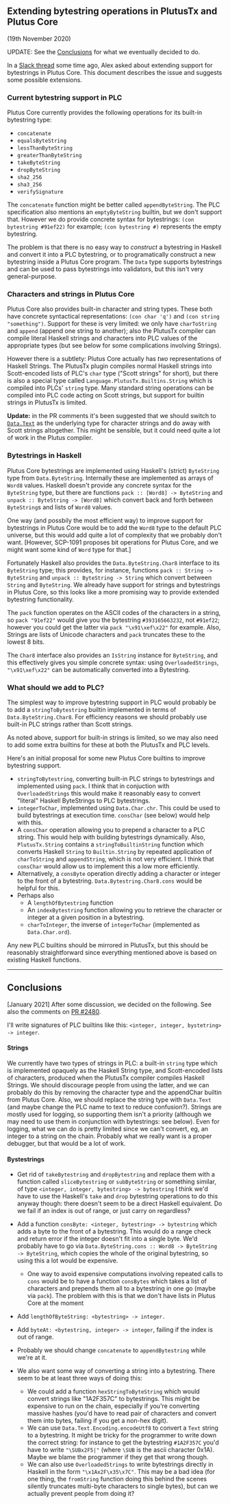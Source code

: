 ## Extending bytestring operations in PlutusTx and Plutus Core
(19th November 2020)

UPDATE: See the [Conclusions](#conclusions) for what we eventually decided to do.

In a [Slack thread](https://input-output-rnd.slack.com/archives/C21UF2WVC/p1599120765047200)
some time ago, Alex asked about extending support for bytestrings in Plutus Core.
This document describes the issue and suggests some possible extensions.


### Current bytestring support in PLC

Plutus Core currently provides the following operations for its built-in
bytestring type:

   * `concatenate`
   * `equalsByteString`
   * `lessThanByteString`
   * `greaterThanByteString`
   * `takeByteString`
   * `dropByteString`
   * `sha2_256`
   * `sha3_256`
   * `verifySignature`

The `concatenate` function might be better called `appendByteString`.  The PLC
specification also mentions an `emptyByteString` builtin, but we don't support
that.  However we do provide concrete syntax for bytestrings:
`(con bytestring #91ef22)` for example; `(con bytestring #)` represents the empty bytestring.

The problem is that there is no easy way to _construct_ a bytestring in Haskell
and convert it into a PLC bytestring, or to programatically construct a new
bytestring inside a Plutus Core program.  The `Data` type supports bytestrings
and can be used to pass bytestrings into validators, but this isn't very
general-purpose.


### Characters and strings in Plutus Core

Plutus Core also provides built-in character and string types.  These both have
concrete syntactical representations: `(con char 'q')` and `(con string
"something")`.  Support for these is very limited: we only have `charToString`
and `append` (append one string to another); also the PlutusTx compiler can
compile literal Haskell strings and characters into PLC values of the
appropriate types (but see below for some complications involving Strings).

However there is a subtlety: Plutus Core actually has _two_ representations of
Haskell Strings.  The PlutusTx plugin compiles normal Haskell strings into
Scott-encoded lists of PLC's `char` type ("Scott strings" for short), but there
is also a special type called `Language.PlutusTx.Builtins.String` which is
compiled into PLCs' `string` type.  Many standard string operations can be
compiled into PLC code acting on Scott strings, but support for builtin strings
in PlutusTx is limited.

**Update:** in the PR comments it's been suggested that we should
  switch to [`Data.Text`](https://hackage.haskell.org/package/text-1.2.4.1/docs/Data-Text.html) as the underlying type for character strings
  and do away with Scott strings altogether.  This might be sensible, but it could need quite a lot of work in the Plutus compiler.

### Bytestrings in Haskell

Plutus Core bytestrings are implemented using Haskell's (strict) `ByteString`
type from `Data.ByteString`.  Internally these are implemented as arrays of
`Word8` values.  Haskell doesn't provide any concrete syntax for the
`ByteString` type, but there are functions `pack :: [Word8] -> ByteString` and
`unpack :: ByteString -> [Word8]` which convert back and forth between
`ByteString`s and lists of `Word8` values.

One way (and possbily the most efficient way) to improve support for bytestrings
in Plutus Core would be to add the `Word8` type to the default PLC universe, but
this would add quite a lot of complexity that we probably don't want.  [However,
SCP-1091 proposes bit operations for Plutus Core, and we might want some kind of
`Word` type for that.]

Fortunately Haskell also provides the `Data.ByteString.Char8` interface to its
`ByteString` type; this provides, for instance, functions `pack :: String ->
ByteString` and `unpack :: ByteString -> String` which convert between `String`
and `ByteString`.  We already have support for strings and bytestrings in Plutus
Core, so this looks like a more promising way to provide extended bytestring
functionality.

The `pack` function operates on the ASCII codes of the characters in a string, so
`pack "91ef22"` would give you the bytestring `#393165663232`, not `#91ef22`;
however you could get the latter via `pack "\x91\xef\x22"` for example.  Also,
Strings are lists of Unicode characters and `pack` truncates these to the lowest
8 bits.

The `Char8` interface also provides an `IsString` instance for `ByteString`, and
this effectively gives you simple concrete syntax: using `OverloadedStrings`,
`"\x91\xef\x22"` can be automatically converted into a Bytestring.

### What should we add to PLC?

The simplest way to improve bytestring support in PLC would probably be to add a
`stringToBytestring` builtin implemented in terms of `Data.ByteString.Char8`.
For efficiency reasons we should probably use built-in PLC strings rather than
Scott strings.

As noted above, support for built-in strings is limited, so we may also need to
add some extra builtins for these at both the PlutusTx and PLC levels.

Here's an initial proposal for some new Plutus Core builtins to improve bytestring support.

  * `stringToBytestring`, converting built-in PLC strings to bytestrings and implemented using `pack`.
     I think that in conjuction with `OverloadedStrings` this would make it reasonably easy to convert
     "literal" Haskell ByteStrings to PLC bytestrings.
  * `integerToChar`, implemented using `Data.Char.chr`.  This could be used to build bytestrings at execution time.
    `consChar` (see below) would help with this.
  * A `consChar` operation allowing you to prepend a character to a PLC string. This would help with
    building bytestrings dynamically.  Also, `PlutusTx.String` contains
    a `stringToBuiltinString` function which converts Haskell `String` to `Builtin.String` by
    repeated application of `charToString` and `appendString`, which is not very efficient.  I think that
   `consChar` would allow us to implement this a low more efficiently.
  * Alternatively, a `consByte` operation directly adding a character or integer to the front of a bytestring.
    `Data.Bytestring.Char8.cons` would be helpful for this.
  * Perhaps also
     * A `lengthOfBytestring` function
     * An `indexBytestring` function allowing you to retrieve the character or integer at a given position in a bytestring.
     * `charToInteger`, the inverse of `integerToChar` (implemented as `Data.Char.ord`).

Any new PLC builtins should be mirrored in PlutusTx, but this should be
reasonably straightforward since everything mentioned above is based on existing
Haskell functions.

--------------------------------------------------------------------------------

## Conclusions
[January 2021]  After some discussion, we decided on the following.
See also the comments on [PR #2480](https://github.com/input-output-hk/plutus/pull/2480).

I'll write signatures of PLC builtins like this: `<integer, integer, bystetring> -> integer`.

#### Strings

We currently have two types of strings in PLC: a built-in `string` type which is
implemented opaquely as the Haskell String type, and Scott-encoded lists of
characters, produced when the PlutusTx compiler compiles Haskell Strings.  We
should discourage people from using the latter, and we can probably do this by
removing the character type and the appendChar builtin from Plutus Core.
Also, we should replace the string type with `Data.Text` (and maybe change the PLC
name to text to reduce confusion?).  Strings are mostly used for logging, so
supporting them isn't a priority (although we may need to use them in conjunction
with bytestrings: see below).  Even for logging, what we can do is pretty limited
since we can't convert, eg, an integer to a string on the chain.  Probably what we
really want is a proper debugger, but that would be a lot of work.

#### Bystestrings

* Get rid of `takeBytestring` and `dropBytestring` and replace them
  with a function called `sliceBytestring` or `subByteString` or
  something similar, of type
     `<integer, integer, bytestring> -> bytestring`
  I think we'd have to use the Haskell's `take` and `drop` bytestring operations
  to do this anyway though: there doesn't seem to be a direct Haskell
  equivalent.  Do we fail if an index is out of range, or just carry on
  regardless?

* Add a function `consByte: <integer, bytestring> -> bytestring` which adds a
  byte to the front of a bytestring.  This would do a range check and return
  error if the integer doesn't fit into a single byte.  We'd probably have to
  go via `Data.ByteString.cons :: Word8 -> ByteString -> ByteString`, which
  copies the whole of the original bytestring, so using this a lot would be
  expensive.
    * One way to avoid expensive computations involving repeated calls to `cons`
      would be to have a function `consBytes` which takes
      a list of characters and prepends them all to a bytestring in one go
      (maybe via `pack`).  The problem with this is that we don't have lists in
      Plutus Core at the moment
      
* Add `lengthOfByteString: <bytestring> -> integer.`

* Add `byteAt: <bytestring, integer> -> integer`, failing if the index is out of range.

* Probably we should change `concatenate` to `appendBytestring` while we're at it.

* We also want some way of converting a string into a bytestring.  There seem to
  be at least three ways of doing this:
   * We could add a function `hexStringToByteString` which would convert strings
     like "1A2F357C" to bytestrings.  This might be expensive to run on the
     chain, especially if you're converting massive hashes (you'd have to read
     pair of characters and convert them into bytes, failing if you get a
     non-hex digit).
   * We can use `Data.Text.Encoding.encodeUtf8` to convert a `Text` string to a
     bytestring. It might be tricky for the programmer to write down the correct
     string: for instance to get the bytestring `#1A2F357C` you'd have to write
     `"\SUBx2F5|"` (where `\SUB` is the ascii character 0x1A).  Maybe we blame
     the programmer if they get that wrong though.
   * We can also use `OverloadedStrings` to write bytestrings directly in
     Haskell in the form `"\x1Ax2F\x35\x7C"`.  This may be a bad idea (for one
     thing, the `fromString` function doing this behind the scenes silently
     truncates multi-byte characters to single bytes), but can we actually
     prevent people from doing it?